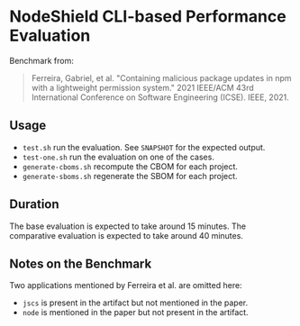 # NodeShield CLI-based Performance Evaluation

Benchmark from:

> Ferreira, Gabriel, et al. "Containing malicious package updates in npm with a
> lightweight permission system." 2021 IEEE/ACM 43rd International Conference on
> Software Engineering (ICSE). IEEE, 2021.

## Usage

- `test.sh` run the evaluation. See `SNAPSHOT` for the expected output.
- `test-one.sh` run the evaluation on one of the cases.
- `generate-cboms.sh` recompute the CBOM for each project.
- `generate-sboms.sh` regenerate the SBOM for each project.

## Duration

The base evaluation is expected to take around 15 minutes. The comparative
evaluation is expected to take around 40 minutes.

## Notes on the Benchmark

Two applications mentioned by Ferreira et al. are omitted here:

- `jscs` is present in the artifact but not mentioned in the paper.
- `node` is mentioned in the paper but not present in the artifact.
